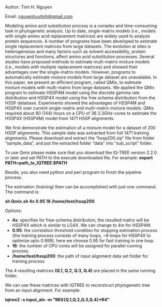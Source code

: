 Author: Tinh H. Nguyen

Email: nguyenhuytinh@gmail.com

Modeling amino acid substitution process is a complex and time-consuming task in phylogenetic analysis. Up to date, single-matrix models (i.e., models with single amino acid replacement matrices) are widely used to analyze protein sequences. A number of programs have been developed to estimate single replacement matrices from large datasets. The evolution at sites is heterogeneous and many factors such as solvent accessibility, protein structures and functions, affect amino acid substitution processes. Several studies have proposed methods to estimate multi-matrix mixture models (i.e., models with multiple replacement matrices) and showed their advantages over the single-matrix models. However, programs to automatically estimate mixture models from large dataset are unavailable.  In this paper, we present an efficient program, called QMix, to estimate mixture models with multi-matrix from large datasets. We applied the QMix program to estimate HSSP4M model using the discrete gamma rate distribution and HSSP4X model using the free schema distribution from the HSSP database. Experiments showed the advantages of HSSP4M and HSSP4X over current single-matrix and multi-matrix mixture models. QMix required about 80 (144) hours on a CPU of 36 2.3GHz-cores to estimate the HSSP4X (HSSP4M) model from 1471 HSSP alignments.

We first demonstrate the estimation of a mixture model for a dataset of 200 HSSP alignments. This sample data was extracted from full 1471 training alignments. Please download and extract the “hssp200.zip” file from folder “sample_data”, and put the extracted folder “data” into “sub_script” folder. 

To use Qmix please make sure that you download the IQ-TREE version 2.2.0 or later and set PATH to the execute downloaded file. For example:
**export PATH=path_to_IQTREE:$PATH**

Beside, you also need python and perl program to finish the pipeline process. 

The estimation (training) then can be accomplished with just one command. The command is:

**sh Qmix.sh 4x 0.95 18 /home/test/hssp200**

Options:
-	**4x**: specifies for free-schema distribution, the resulted matrix will be HSSP4X which is similar to LG4X. We can change to 4m for HSSP4M.
-	**0.95**: the correlation threshold condition for stopping estimation process (the training process consists of many loops, ~8 loops for HSSP4X to optimize upto 0.999), here we choose 0.95 for fast training in one loop.
-	**18**: the number of CPU cores will be assigned for parallel running process.
-	**/home/test/hssp200**: the path of input alignment data set folder for training process

The 4 resulting matrices **(Q.1, Q.2, Q.3, Q.4)** are placed in the same running folder.

We can use these matrices with IQTREE to reconstruct phylogenetic tree from an input alignment. For example:

**iqtree2 -s input_aln -m "MIX{Q.1,Q.2,Q.3,Q.4}\*R4"**


